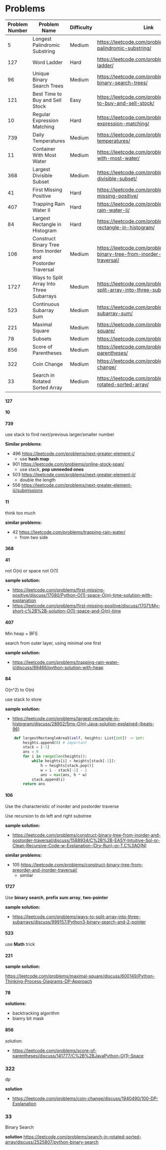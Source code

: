 # Problems

| Problem Number | Problem Name                                               | Difficulty | Link                                                         | Notes            |
|----------------|------------------------------------------------------------|------------| ------------------------------------------------------------ |------------------|
| 5              | Longest Palindromic Substring                              | Medium     | https://leetcode.com/problems/longest-palindromic-substring/ |                  |
| 127            | Word Ladder                                                | Hard       | https://leetcode.com/problems/word-ladder/                   | Time Limit       |
| 96             | Unique Binary Search Trees                                 | Medium     | https://leetcode.com/problems/unique-binary-search-trees/    |                  |
| 121            | Best Time to Buy and Sell Stock                            | Easy       | https://leetcode.com/problems/best-time-to-buy-and-sell-stock/ |                  |
| 10             | Regular Expression Matching                                | Hard       | https://leetcode.com/problems/regular-expression-matching/   |                  |
| 739            | Daily Temperatures                                         | Medium     | https://leetcode.com/problems/daily-temperatures/            | Time Limit       |
| 11             | Container With Most Water                                  | Medium     | https://leetcode.com/problems/container-with-most-water/     | Wrong            |
| 368            | Largest Divisible Subset                                   | Medium     | https://leetcode.com/problems/largest-divisible-subset/      | Time Limit       |
| 41             | First Missing Positive                                     | Hard       | https://leetcode.com/problems/first-missing-positive/        | Not O(n)         |
| 407            | Trapping Rain Water II                                     | Hard       | https://leetcode.com/problems/trapping-rain-water-ii/        | Time Limit       |
| 84             | Largest Rectangle in Histogram                             | Hard       | https://leetcode.com/problems/largest-rectangle-in-histogram/ | Time Limit       |
| 106            | Construct Binary Tree from Inorder and Postorder Traversal | Medium     | https://leetcode.com/problems/construct-binary-tree-from-inorder-and-postorder-traversal/ | Wrong/Time Limit |
| 1727           | Ways to Split Array Into Three Subarrays                   | Medium     | https://leetcode.com/problems/ways-to-split-array-into-three-subarrays/ | Time Limit       |
| 523            | Continuous Subarray Sum                                    | Medium     | https://leetcode.com/problems/continuous-subarray-sum/       | Time Limit       |
| 221            | Maximal Square                                             | Medium     | https://leetcode.com/problems/maximal-square/                | Time Limit       |
| 78             | Subsets                                                    | Medium     | https://leetcode.com/problems/subsets/                       | Time Limit       |
| 856            | Score of Parentheses                                       | Medium     | https://leetcode.com/problems/score-of-parentheses/          | Better Solution  |
| 322            | Coin Change                                                | Medium     | https://leetcode.com/problems/coin-change/                   | Time Limit       |
 | 33             | Search in Rotated Sorted Array                             | Medium     |https://leetcode.com/problems/search-in-rotated-sorted-array/   | Better method    |



#### 127







#### 10







#### 739

use stack to find next/previous larger/smaller number

**Similar problems**: 

+ 496 https://leetcode.com/problems/next-greater-element-i/
  + use **hash map**
+ 901 https://leetcode.com/problems/online-stock-span/
  + use stack, **pop unneeded ones**
+ 503 https://leetcode.com/problems/next-greater-element-ii/
  +  double the length
+ 556 https://leetcode.com/problems/next-greater-element-iii/submissions



#### 11

think too much



**similar problems:**

* 42 https://leetcode.com/problems/trapping-rain-water/
  * from two side



#### 368







#### 41

not O(n) or space not O(1)

**sample solution:** 

- https://leetcode.com/problems/first-missing-positive/discuss/17080/Python-O(1)-space-O(n)-time-solution-with-explanation
- https://leetcode.com/problems/first-missing-positive/discuss/17071/My-short-c%2B%2B-solution-O(1)-space-and-O(n)-time



#### 407

Min heap + BFS

search from outer layer, using minimal one first

**sample solution:** 

* https://leetcode.com/problems/trapping-rain-water-ii/discuss/89466/python-solution-with-heap





#### 84

O(n^2) to O(n)

use stack to store

**sample solution:** 

* https://leetcode.com/problems/largest-rectangle-in-histogram/discuss/28902/5ms-O(n)-Java-solution-explained-(beats-96)

```Python
    def largestRectangleArea5(self, heights: List[int]) -> int:
        heights.append(0) # important
        stack = [-1]
        ans = 0
        for i in range(len(heights)):
            while heights[i] < heights[stack[-1]]:
                h = heights[stack.pop()]
                w = i - stack[-1] - 1
                ans = max(ans, h * w)
            stack.append(i)
        return ans
```





#### 106

Use the characteristic of inorder and postorder traverse

Use recursion to do left and right substree



**sample solution:** 

* https://leetcode.com/problems/construct-binary-tree-from-inorder-and-postorder-traversal/discuss/1588934/C%2B%2B-EASY-Intuitive-Sol-or-Clean-Recursive-Code-w-Explanation-(Dry-Run)-or-T.C%3AO(N)

**similar problems:**

* 105 https://leetcode.com/problems/construct-binary-tree-from-preorder-and-inorder-traversal/
  * similar





#### 1727

Use **binary search**, **prefix sum array**, **two-pointer**



**sample solution:** 

* https://leetcode.com/problems/ways-to-split-array-into-three-subarrays/discuss/999157/Python3-binary-search-and-2-pointer



#### 523

use **Math** trick





#### 221



**sample solution:** 

https://leetcode.com/problems/maximal-square/discuss/600149/Python-Thinking-Process-Diagrams-DP-Approach







#### 78

**solutions:**

+ backtracking algorithm
+ bianry bit mask



#### 856

solution:

+ https://leetcode.com/problems/score-of-parentheses/discuss/141777/C%2B%2BJavaPython-O(1)-Space





### 322

dp

**solution**

+ https://leetcode.com/problems/coin-change/discuss/1940490/100-DP-Explanation

### 33

Binary Search

**solution**
https://leetcode.com/problems/search-in-rotated-sorted-array/discuss/2525807/python-binary-search